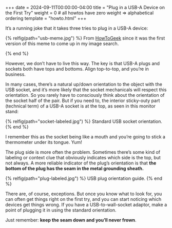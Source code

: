 +++
date = 2024-09-11T00:00:00-04:00
title = "Plug in a USB-A Device on the First Try"
weight = 0 # all howtos have zero weight => alphabetical ordering
template = "howto.html"
+++

It’s a running joke that it takes three tries to plug in a USB-A device:

{% relfig(path="usb-meme.jpg") %}
From [HowToGeek][1] since it was the first version of this meme to come
up in my image search.

[1]: https://www.howtogeek.com/713525/the-usb-paradox-why-do-usb-connections-need-three-tries/
{% end %}

However, we don’t have to live this way. The key is that USB-A plugs and sockets
both have tops and bottoms. Align top-to-top, and you’re in business.

In many cases, there’s a natural up/down orientation to the object with the USB
socket, and it’s more likely that the socket mechanicals will respect this
orientation. So you rarely have to consciously think about the orientation of
the socket half of the pair. But if you need to, the interior sticky-outy part
(technical term) of a USB-A socket is at the top, as seen in this monitor stand:

{% relfig(path="socket-labeled.jpg") %}
Standard USB socket orientation.
{% end %}

I remember this as the socket being like a mouth and you’re going to stick a
thermometer under its tongue. Yum!

The plug side is more often the problem. Sometimes there’s some kind of labeling
or context clue that obviously indicates which side is the top, but not always.
A more reliable indicator of the plug’s orientation is that **the bottom of the
plug has the seam in the metal grounding sheath.** 

{% relfig(path="plug-labeled.jpg") %}
USB plug orientation guide.
{% end %}

There are, of course, exceptions. But once you know what to look for, you can
often get things right on the first try, and you can start noticing which
devices get things wrong. If you have a USB-to-wall-socket adaptor, make a point
of plugging it in using the standard orientation.

Just remember: **keep the seam down and you’ll never frown**.

